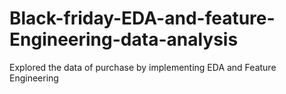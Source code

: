 # Black-friday-EDA-and-feature-Engineering-data-analysis
Explored the data of  purchase by implementing EDA and Feature Engineering
